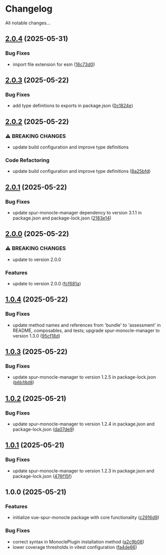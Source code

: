 # Changelog

All notable changes...

## [2.0.4](https://github.com/Xavier4492/vue-spur-monocle/compare/v2.0.3...v2.0.4) (2025-05-31)

### Bug Fixes

* import file extension for esm ([16c73d0](https://github.com/Xavier4492/vue-spur-monocle/commit/16c73d0b18fe9706d1ff02968d34860408facf64))

## [2.0.3](https://github.com/Xavier4492/vue-spur-monocle/compare/v2.0.2...v2.0.3) (2025-05-22)

### Bug Fixes

* add type definitions to exports in package.json ([0c1824e](https://github.com/Xavier4492/vue-spur-monocle/commit/0c1824e8416b9bf0fd7a58377ba2ae247c9f78d1))

## [2.0.2](https://github.com/Xavier4492/vue-spur-monocle/compare/v2.0.1...v2.0.2) (2025-05-22)

### ⚠ BREAKING CHANGES

* update build configuration and improve type definitions

### Code Refactoring

* update build configuration and improve type definitions ([8a25bfd](https://github.com/Xavier4492/vue-spur-monocle/commit/8a25bfd00c142e009329403e5a807a4ee10298cb))

## [2.0.1](https://github.com/Xavier4492/vue-spur-monocle/compare/v2.0.0...v2.0.1) (2025-05-22)

### Bug Fixes

* update spur-monocle-manager dependency to version 3.1.1 in package.json and package-lock.json ([2183e14](https://github.com/Xavier4492/vue-spur-monocle/commit/2183e14bc65b9dc5077f89134811c2bf94de3e4b))

## [2.0.0](https://github.com/Xavier4492/vue-spur-monocle/compare/v1.0.4...v2.0.0) (2025-05-22)

### ⚠ BREAKING CHANGES

* update to version 2.0.0

### Features

* update to version 2.0.0 ([fcf681a](https://github.com/Xavier4492/vue-spur-monocle/commit/fcf681a68c1ff3c322a3677b141522522a670cea))

## [1.0.4](https://github.com/Xavier4492/vue-spur-monocle/compare/v1.0.3...v1.0.4) (2025-05-22)

### Bug Fixes

* update method names and references from 'bundle' to 'assessment' in README, composables, and tests; upgrade spur-monocle-manager to version 1.3.0 ([95cf18d](https://github.com/Xavier4492/vue-spur-monocle/commit/95cf18da7a8f7e5a19aabfa4fbfee52afd753b29))

## [1.0.3](https://github.com/Xavier4492/vue-spur-monocle/compare/v1.0.2...v1.0.3) (2025-05-22)

### Bug Fixes

* update spur-monocle-manager to version 1.2.5 in package-lock.json ([b6b18d8](https://github.com/Xavier4492/vue-spur-monocle/commit/b6b18d8a76e507d8fca63f20035177af3e0aa58a))

## [1.0.2](https://github.com/Xavier4492/vue-spur-monocle/compare/v1.0.1...v1.0.2) (2025-05-21)

### Bug Fixes

* update spur-monocle-manager to version 1.2.4 in package.json and package-lock.json ([da07de9](https://github.com/Xavier4492/vue-spur-monocle/commit/da07de98350e373ccb147789623195fb4adf0306))

## [1.0.1](https://github.com/Xavier4492/vue-spur-monocle/compare/v1.0.0...v1.0.1) (2025-05-21)

### Bug Fixes

* update spur-monocle-manager to version 1.2.3 in package.json and package-lock.json ([476f15f](https://github.com/Xavier4492/vue-spur-monocle/commit/476f15fbbbbc04694022401c643fc1786545b01f))

## 1.0.0 (2025-05-21)

### Features

* initialize vue-spur-monocle package with core functionality ([c2916d9](https://github.com/Xavier4492/vue-spur-monocle/commit/c2916d99cbb22e673a10ddad2933e8665f534937))

### Bug Fixes

* correct syntax in MonoclePlugin installation method ([a2c9b08](https://github.com/Xavier4492/vue-spur-monocle/commit/a2c9b08ebbf249276add0e15c6860409524fab37))
* lower coverage thresholds in vitest configuration ([fa4de66](https://github.com/Xavier4492/vue-spur-monocle/commit/fa4de6631488cefe48c82a25944e6b9944e4d756))
